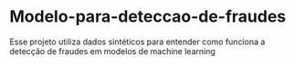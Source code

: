 # Modelo-para-deteccao-de-fraudes
Esse projeto utiliza dados sintéticos para entender como funciona a detecção de fraudes em modelos de machine learning 

